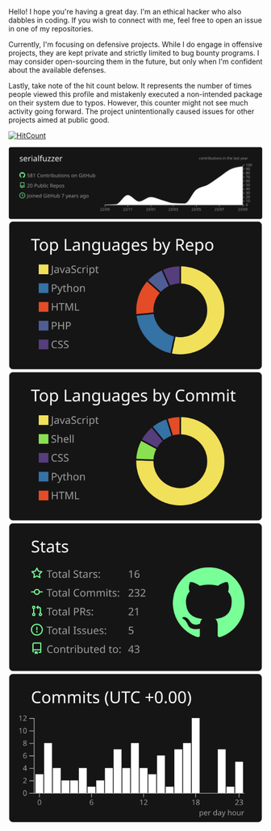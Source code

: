 
Hello! I hope you're having a great day. I'm an ethical hacker who also dabbles in coding. If you wish to connect with me, feel free to open an issue in one of my repositories.

Currently, I'm focusing on defensive projects. While I do engage in offensive projects, they are kept private and strictly limited to bug bounty programs. I may consider open-sourcing them in the future, but only when I'm confident about the available defenses.

Lastly, take note of the hit count below. It represents the number of times people viewed this profile and mistakenly executed a non-intended package on their system due to typos. However, this counter might not see much activity going forward. The project unintentionally caused issues for other projects aimed at public good.

  [![HitCount](https://hits.dwyl.com/serialfuzzer/serialfuzzer.svg?style=flat-square)](http://hits.dwyl.com/serialfuzzer/serialfuzzer)




[![](https://raw.githubusercontent.com/serialfuzzer/stats/master/profile-summary-card-output/dark/0-profile-details.svg)](https://github.com/vn7n24fzkq/github-profile-summary-cards)
[![](https://raw.githubusercontent.com/serialfuzzer/stats/master/profile-summary-card-output/dark/1-repos-per-language.svg)](https://github.com/vn7n24fzkq/github-profile-summary-cards) [![](https://raw.githubusercontent.com/serialfuzzer/stats/master/profile-summary-card-output/dark/2-most-commit-language.svg)](https://github.com/vn7n24fzkq/github-profile-summary-cards)
[![](https://raw.githubusercontent.com/serialfuzzer/stats/master/profile-summary-card-output/dark/3-stats.svg)](https://github.com/vn7n24fzkq/github-profile-summary-cards) [![](https://raw.githubusercontent.com/serialfuzzer/stats/master/profile-summary-card-output/dark/4-productive-time.svg)](https://github.com/vn7n24fzkq/github-profile-summary-cards)
